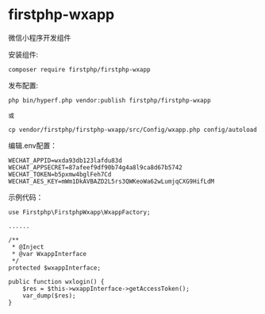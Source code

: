 # firstphp-wxapp
微信小程序开发组件

安装组件:

	composer require firstphp/firstphp-wxapp



发布配置:

	php bin/hyperf.php vendor:publish firstphp/firstphp-wxapp

	或

	cp vendor/firstphp/firstphp-wxapp/src/Config/wxapp.php config/autoload


编辑.env配置：

	WECHAT_APPID=wxda93db123lafdu83d
	WECHAT_APPSECRET=87afeef9df90b74g4a8l9ca8d67b5742
	WECHAT_TOKEN=b5pxmw4bglFeh7Cd
	WECHAT_AES_KEY=mWm1DkAVBAZD2L5rs3QWKeoWa62wLumjqCXG9HifLdM


示例代码：

    use Firstphp\FirstphpWxapp\WxappFactory;

    ......

    /**
     * @Inject
     * @var WxappInterface
     */
    protected $wxappInterface;

    public function wxlogin() {
        $res = $this->wxappInterface->getAccessToken();
        var_dump($res);
    }
